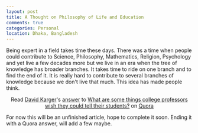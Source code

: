 ```yaml
---
layout: post
title: A Thought on Philosophy of Life and Education 
comments: true
categories: Personal
location: Dhaka, Bangladesh
---
```


Being expert in a field takes time these days. There was a time when people could contribute to Science, Philosophy, Mathematics, Religion, Psychology and yet live a few decades more but we live in an era when the tree of knowledge has broader branches. It takes time to ride on one branch and to find the end of it. It is really hard to contribute to several branches of knowledge because we don't live that much. This idea has made people think.


<center class="quora-answer">
<span class='quora-content-embed' data-name='What-are-some-things-college-professors-wish-they-could-tell-their-students/answer/David-Karger-1'>Read <a class='quora-content-link' data-width='560' data-height='260' href='https://www.quora.com/What-are-some-things-college-professors-wish-they-could-tell-their-students/answer/David-Karger-1' data-type='answer' data-id='90137342' data-key='de85b7fcc3fd878835d2c05f17242623' load-full-answer='False' data-embed='kexepkd'><a href='https://www.quora.com/David-Karger-1'>David Karger</a>&#039;s <a href='/What-are-some-things-college-professors-wish-they-could-tell-their-students#ans90137342'>answer</a> to <a href='/What-are-some-things-college-professors-wish-they-could-tell-their-students' ref='canonical'><span class="rendered_qtext">What are some things college professors wish they could tell their students?</span></a></a> on <a href='https://www.quora.com'>Quora</a><script type="text/javascript" src="https://www.quora.com/widgets/content"></script></span>
</center>


For now this will be an unfinished article, hope to complete it soon. Ending it with a Quora answer, will add a few maybe.